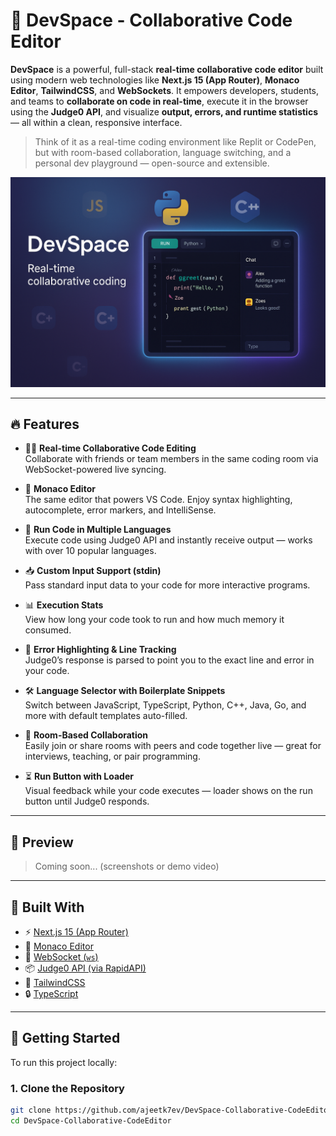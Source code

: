 # 🚀 DevSpace - Collaborative Code Editor

**DevSpace** is a powerful, full-stack **real-time collaborative code editor** built using modern web technologies like **Next.js 15 (App Router)**, **Monaco Editor**, **TailwindCSS**, and **WebSockets**. It empowers developers, students, and teams to **collaborate on code in real-time**, execute it in the browser using the **Judge0 API**, and visualize **output, errors, and runtime statistics** — all within a clean, responsive interface.

> Think of it as a real-time coding environment like Replit or CodePen, but with room-based collaboration, language switching, and a personal dev playground — open-source and extensible.

![DevSpace Banner](https://raw.githubusercontent.com/ajeetk7ev/DevSpace-Collaborative-CodeEditor/main/public/banner.png)

---

## 🔥 Features

- 🧑‍💻 **Real-time Collaborative Code Editing**  
  Collaborate with friends or team members in the same coding room via WebSocket-powered live syncing.

- 🧠 **Monaco Editor**  
  The same editor that powers VS Code. Enjoy syntax highlighting, autocomplete, error markers, and IntelliSense.

- 🧪 **Run Code in Multiple Languages**  
  Execute code using Judge0 API and instantly receive output — works with over 10 popular languages.

- 📥 **Custom Input Support (stdin)**  
  Pass standard input data to your code for more interactive programs.

- 📊 **Execution Stats**  
  View how long your code took to run and how much memory it consumed.

- 🐞 **Error Highlighting & Line Tracking**  
  Judge0’s response is parsed to point you to the exact line and error in your code.

- 🛠️ **Language Selector with Boilerplate Snippets**  
  Switch between JavaScript, TypeScript, Python, C++, Java, Go, and more with default templates auto-filled.

- 👥 **Room-Based Collaboration**  
  Easily join or share rooms with peers and code together live — great for interviews, teaching, or pair programming.

- ⏳ **Run Button with Loader**  
  Visual feedback while your code executes — loader shows on the run button until Judge0 responds.

---

## 📸 Preview

> Coming soon... (screenshots or demo video)

---

## 🧱 Built With

- ⚡ [Next.js 15 (App Router)](https://nextjs.org/)
- 🧠 [Monaco Editor](https://microsoft.github.io/monaco-editor/)
- 🔗 [WebSocket (`ws`)](https://github.com/websockets/ws)
- 📦 [Judge0 API (via RapidAPI)](https://rapidapi.com/judge0-official/api/judge0-ce/)
- 💅 [TailwindCSS](https://tailwindcss.com/)
- 🔒 [TypeScript](https://www.typescriptlang.org/)

---

## 🚀 Getting Started

To run this project locally:

### 1. Clone the Repository

```bash
git clone https://github.com/ajeetk7ev/DevSpace-Collaborative-CodeEditor.git
cd DevSpace-Collaborative-CodeEditor


